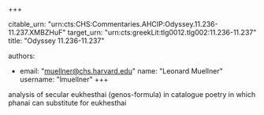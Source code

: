 +++


citable_urn: "urn:cts:CHS:Commentaries.AHCIP:Odyssey.11.236-11.237.XMBZHuF"
target_urn: "urn:cts:greekLit:tlg0012.tlg002:11.236-11.237"
title: "Odyssey 11.236-11.237"

authors:
- email: "muellner@chs.harvard.edu"
  name: "Leonard Muellner"
  username: "lmuellner"
+++

<p>analysis of secular eukhesthai (genos-formula) in catalogue poetry in which phanai can substitute for eukhesthai</p>
